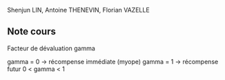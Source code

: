 Shenjun LIN, Antoine THENEVIN, Florian VAZELLE

## Note cours

Facteur de dévaluation gamma

gamma = 0 -> récompense immédiate (myope)
gamma = 1 -> récompense futur
0 < gamma < 1